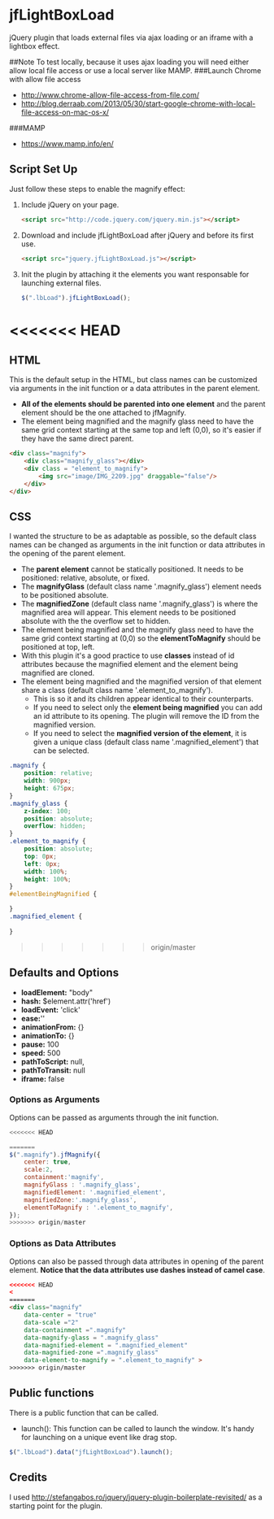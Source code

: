 # jfLightBoxLoad
jQuery plugin that loads external files via ajax loading or an iframe with a lightbox effect. 

##Note
To test locally, because it uses ajax loading you will need either allow local file access or use a local server like MAMP.
###Launch Chrome with allow file access
* <a href="http://www.chrome-allow-file-access-from-file.com/">http://www.chrome-allow-file-access-from-file.com/</a>
* <a href="http://blog.derraab.com/2013/05/30/start-google-chrome-with-local-file-access-on-mac-os-x/">http://blog.derraab.com/2013/05/30/start-google-chrome-with-local-file-access-on-mac-os-x/</a>

###MAMP
* <a href="https://www.mamp.info/en/">https://www.mamp.info/en/</a>


## Script Set Up
Just follow these steps to enable the magnify effect:

1. Include jQuery on your page.

    ```html
    <script src="http://code.jquery.com/jquery.min.js"></script>
    ```

2. Download and include jfLightBoxLoad after jQuery and before its first use.

    ```html
    <script src="jquery.jfLightBoxLoad.js"></script>
    ```

3. Init the plugin by attaching it the elements you want responsable for launching external files.
    ```js
    $(".lbLoad").jfLightBoxLoad();
    ```

<<<<<<< HEAD
=======
## HTML
This is the default setup in the HTML, but class names can be customized via arguments in the init function or a data attributes in the parent element. 
* __All of the elements should be parented into one element__ and the parent element should be the one attached to jfMagnify.
* The element being magnified and the magnify glass need to have the same grid context starting at the same top and left (0,0), so it's easier if they have the same direct parent. 



```html
<div class="magnify">
	<div class="magnify_glass"></div>
	<div class = "element_to_magnify">
		<img src="image/IMG_2209.jpg" draggable="false"/>
	</div>
</div>
```
   
## CSS
I wanted the structure to be as adaptable as possible, so the default class names can be changed as arguments in the init function or data attributes in the opening of the parent element. 
* The __parent element__ cannot be statically positioned. It needs to be positioned: relative, absolute, or fixed.
* The __magnifyGlass__ (default class name '.magnify_glass') element needs to be positioned absolute.
* The __magnifiedZone__ (default class name '.magnify_glass') is where the magnified area will appear. This element needs to be positioned absolute with the the overflow set to hidden.
* The element being magnified and the magnify glass need to have the same grid context starting at (0,0) so the __elementToMagnify__ should be positioned at top, left.
* With this plugin it's a good practice to use __classes__ instead of id attributes because the magnified element and the element being magnified are cloned.
* The element being magnified and the magnified version of that element share a class (default class name '.element_to_magnify'). 
	* This is so it and its children appear identical to their counterparts.
	* If you need to select only the __element being magnified__ you can add an id attribute to its opening. The plugin will remove the ID from the magnified version.
	* If you need to select the __magnified version of the element__, it is given a unique class (default class name '.magnified_element') that can be selected.   

```css
.magnify {
	position: relative;
	width: 900px;
	height: 675px;
}
.magnify_glass {
	z-index: 100;
	position: absolute;
	overflow: hidden;
}
.element_to_magnify {
	position: absolute;
	top: 0px;
	left: 0px;
	width: 100%;
	height: 100%;
}
#elementBeingMagnified {

}
.magnified_element {
	
}
```

>>>>>>> origin/master
## Defaults and Options
* __loadElement:__ "body"
* __hash:__ $element.attr('href')
* __loadEvent:__ 'click'
* __ease:__''
* __animationFrom:__ {}
* __animationTo:__ {}
* __pause:__ 100
* __speed:__ 500
* __pathToScript:__ null,
* __pathToTransit:__ null
* __iframe:__ false

### Options as Arguments
Options can be passed as arguments through the init function.
```js
<<<<<<< HEAD

=======
$(".magnify").jfMagnify({
	center: true,
	scale:2,
	containment:'magnify',
	magnifyGlass : '.magnify_glass',
	magnifiedElement: '.magnified_element',
	magnifiedZone:'.magnify_glass',
	elementToMagnify : '.element_to_magnify',
});
>>>>>>> origin/master
```
	
### Options as Data Attributes
Options can also be passed through data attributes in opening of the parent element. __Notice that the data attributes use dashes instead of camel case__.
```html
<<<<<<< HEAD
<
=======
<div class="magnify" 
	data-center = "true"
	data-scale ="2"
	data-containment =".magnify"
	data-magnify-glass = ".magnify_glass"
	data-magnified-element = ".magnified_element"
	data-magnified-zone =".magnify_glass"
	data-element-to-magnify = ".element_to_magnify" >
>>>>>>> origin/master
```

## Public functions
There is a public function that can be called.
* launch(): This function can be called to launch the window. It's handy for launching on a unique event like drag stop.

```js
$(".lbLoad").data("jfLightBoxLoad").launch();
```

## Credits
I used http://stefangabos.ro/jquery/jquery-plugin-boilerplate-revisited/ as a starting point for the plugin.


